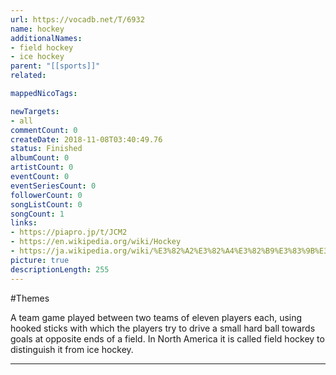 ```yaml
---
url: https://vocadb.net/T/6932
name: hockey
additionalNames: 
- field hockey
- ice hockey
parent: "[[sports]]"
related:

mappedNicoTags:

newTargets:
- all
commentCount: 0
createDate: 2018-11-08T03:40:49.76
status: Finished
albumCount: 0
artistCount: 0
eventCount: 0
eventSeriesCount: 0
followerCount: 0
songListCount: 0
songCount: 1
links: 
- https://piapro.jp/t/JCM2
- https://en.wikipedia.org/wiki/Hockey
- https://ja.wikipedia.org/wiki/%E3%82%A2%E3%82%A4%E3%82%B9%E3%83%9B%E3%83%83%E3%82%B1%E3%83%BC
picture: true
descriptionLength: 255
---
```


#Themes

A team game played between two teams of eleven players each, using hooked sticks with which the players try to drive a small hard ball towards goals at opposite ends of a field. In North America it is called field hockey to distinguish it from ice hockey.

---

